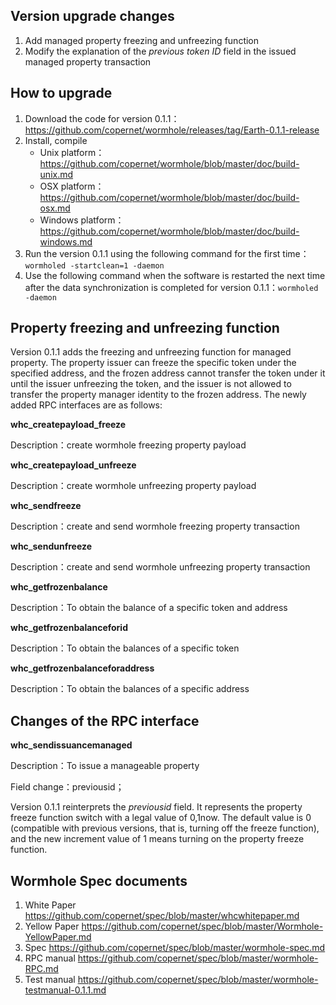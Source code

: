 ## Version upgrade changes

1. Add managed property freezing and unfreezing function
2. Modify the explanation of the *previous token ID* field in the issued managed property transaction

## How to upgrade

1. Download the code for version 0.1.1：https://github.com/copernet/wormhole/releases/tag/Earth-0.1.1-release
2. Install, compile
   - Unix platform：https://github.com/copernet/wormhole/blob/master/doc/build-unix.md
   - OSX platform：https://github.com/copernet/wormhole/blob/master/doc/build-osx.md
   - Windows platform：https://github.com/copernet/wormhole/blob/master/doc/build-windows.md
3. Run the version 0.1.1 using the following command for the first time：`wormholed -startclean=1 -daemon`
4. Use the following command when the software is restarted the next time after the data synchronization is completed for version 0.1.1：`wormholed -daemon`

## Property freezing and unfreezing function

Version 0.1.1 adds the freezing and unfreezing function for managed property. The property issuer can freeze the specific token under the specified address, and the frozen address cannot transfer the token under it until the issuer unfreezing the token, and the issuer is not allowed to transfer the property manager identity to the frozen address. The newly added RPC interfaces are as follows:

**whc_createpayload_freeze**

Description：create wormhole freezing property payload

**whc_createpayload_unfreeze**

Description：create wormhole unfreezing property payload

**whc_sendfreeze**

Description：create and send wormhole freezing property transaction

**whc_sendunfreeze**

Description：create and send wormhole unfreezing property transaction

**whc_getfrozenbalance**

Description：To obtain the balance of a specific token and address

**whc_getfrozenbalanceforid**

Description：To obtain the balances of a specific token

**whc_getfrozenbalanceforaddress**

Description：To obtain the balances of a specific address

## Changes of the RPC interface

**whc_sendissuancemanaged**

Description：To issue a manageable property

Field change：previousid；

Version 0.1.1 reinterprets the *previousid* field. It represents the property freeze function switch with a legal value of 0,1now. The default value is 0 (compatible with previous versions, that is, turning off the freeze function), and the new increment value of 1 means turning on the property freeze function.

## Wormhole Spec documents

1. White Paper     https://github.com/copernet/spec/blob/master/whcwhitepaper.md
2. Yellow Paper     https://github.com/copernet/spec/blob/master/Wormhole-YellowPaper.md
3. Spec       https://github.com/copernet/spec/blob/master/wormhole-spec.md
4. RPC manual    https://github.com/copernet/spec/blob/master/wormhole-RPC.md
5. Test manual   https://github.com/copernet/spec/blob/master/wormhole-testmanual-0.1.1.md

